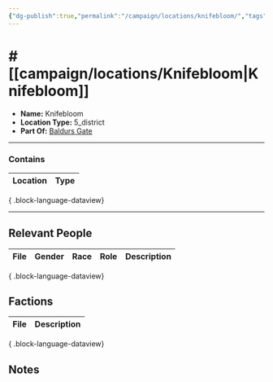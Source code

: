 ```yaml
---
{"dg-publish":true,"permalink":"/campaign/locations/knifebloom/","tags":["location"],"noteIcon":"","created":"2025-10-26T12:58:03.101-07:00","updated":"2025-10-28T07:52:46.574-07:00"}
---
```


# # [[campaign/locations/Knifebloom\|Knifebloom]]
<p><span><ul>
<li dir="auto"><strong>Name:</strong> Knifebloom</li>
<li dir="auto"><strong>Location Type:</strong> 5_district</li>
<li dir="auto"><strong>Part Of:</strong> <a data-tooltip-position="top" aria-label="campaign/locations/Baldurs Gate.md" data-href="campaign/locations/Baldurs Gate.md" href="campaign/locations/Baldurs Gate.md" class="internal-link" target="_blank" rel="noopener nofollow">Baldurs Gate</a></li>
</ul></span></p>

---

### Contains
| Location | Type |
| -------- | ---- |

{ .block-language-dataview}

---

## Relevant People
| File | Gender | Race | Role | Description |
| ---- | ------ | ---- | ---- | ----------- |

{ .block-language-dataview}

## Factions
| File | Description |
| ---- | ----------- |

{ .block-language-dataview}

## Notes
